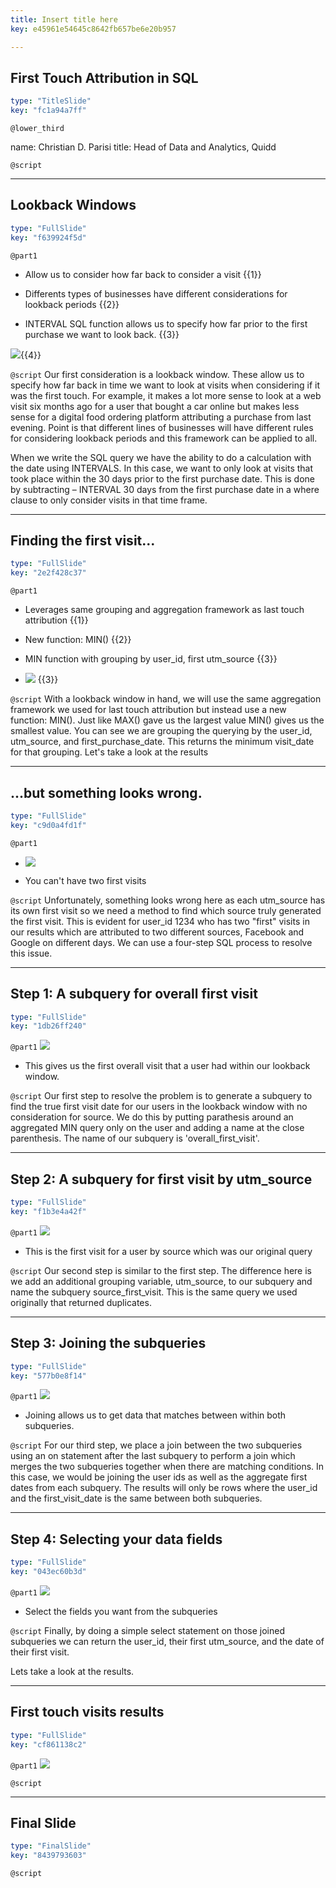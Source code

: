 ```yaml
---
title: Insert title here
key: e45961e54645c8642fb657be6e20b957

---
```

## First Touch Attribution in SQL

```yaml
type: "TitleSlide"
key: "fc1a94a7ff"
```

`@lower_third`

name: Christian D. Parisi
title: Head of Data and Analytics, Quidd


`@script`



---
## Lookback Windows

```yaml
type: "FullSlide"
key: "f639924f5d"
```

`@part1`
- Allow us to consider how far back to consider a visit {{1}}

- Differents types of businesses have different considerations for lookback periods  {{2}}


- INTERVAL SQL function allows us to specify how far prior to the first purchase we want to look back.  {{3}}

![](https://assets.datacamp.com/production/repositories/4453/datasets/97a4567b20f4af8515d9c6fc3912f47c20b905ff/interval%20sql.png){{4}}


`@script`
Our first consideration is a lookback window.  These allow us to specify how far back in time we want to look at visits when considering if it was the first touch.  For example, it makes a lot more sense to look at a web visit six months ago for a user that bought a car online but makes less sense for a digital food ordering platform attributing a purchase from last evening.  Point is that different lines of businesses will have different rules for considering lookback periods and this framework can be applied to all.

When we write the SQL query we have the ability to do a calculation with the date using INTERVALS.  In this case, we want to only look at visits that took place within the 30 days prior to the first purchase date.  This is done by subtracting – INTERVAL 30 days from the first purchase date in a where clause to only consider visits in that time frame.


---
## Finding the first visit...

```yaml
type: "FullSlide"
key: "2e2f428c37"
```

`@part1`
- Leverages same grouping and aggregation framework as last touch attribution {{1}}

- New function: MIN() {{2}}

- MIN function with grouping by user_id, first utm_source {{3}}

- ![](https://assets.datacamp.com/production/repositories/4453/datasets/78b02d4b494e28d25af865f640539c7f7a091a79/first_visit_by_source_and_user_id.png) {{3}}


`@script`
With a lookback window in hand, we will use the same aggregation framework we used for last touch attribution but instead use a new function: MIN().  Just like MAX() gave us the largest value MIN() gives us the smallest value.  You can see we are grouping the querying by the user_id, utm_source, and first_purchase_date.  This returns the minimum visit_date for that grouping.  Let's take a look at the results


---
## ...but something looks wrong.

```yaml
type: "FullSlide"
key: "c9d0a4fd1f"
```

`@part1`
- ![](https://assets.datacamp.com/production/repositories/4453/datasets/31f4997390c40860f10a671cf4cd00f2bd63f511/many_firsts_results.png)

- You can't have two first visits


`@script`
Unfortunately, something looks wrong here as each utm_source has its own first visit so we need a method to find which source truly generated the first visit.    This is evident for user_id 1234 who has two "first" visits in our results which are attributed to two different sources, Facebook and Google on different days.  We can use a four-step SQL process to resolve this issue.


---
## Step 1: A subquery for overall first visit

```yaml
type: "FullSlide"
key: "1db26ff240"
```

`@part1`
![](https://assets.datacamp.com/production/repositories/4453/datasets/e1ea53298691f6f93bb297093dd3fda90a6162ee/overall_first_visit_sub.png)

- This gives us the first overall visit that a user had within our lookback window.


`@script`
Our first step to resolve the problem is to generate a subquery to find the true first visit date for our users in the lookback window with no consideration for source.  We do this by putting parathesis around an aggregated MIN query only on the user and adding a name at the close parenthesis.   The name of our subquery is 'overall_first_visit'.


---
## Step 2: A subquery for first visit by utm_source

```yaml
type: "FullSlide"
key: "f1b3e4a42f"
```

`@part1`
![](https://assets.datacamp.com/production/repositories/4453/datasets/8d3dea32d4a6460bce03d770f5e4ce3485a32a42/first_source_visit_sub.png)

- This is the first visit for a user by source which was our original query


`@script`
Our second step is similar to the first step.  The difference here is we add an additional grouping variable, utm_source, to our subquery and name the subquery source_first_visit.    This is the same query we used originally that returned duplicates.


---
## Step 3: Joining the subqueries

```yaml
type: "FullSlide"
key: "577b0e8f14"
```

`@part1`
![](https://assets.datacamp.com/production/repositories/4453/datasets/9f15644d5ee15e9f34e0fce29413a30391b127cf/the_join.png)

- Joining allows us to get data that matches between within both subqueries.


`@script`
For our third step, we place a join between the two subqueries using an on statement after the last subquery to perform a join which merges the two subqueries together when there are matching conditions.  In this case, we would be joining the user ids as well as the aggregate first dates from each subquery.  The results will only be rows where the user_id and the first_visit_date is the same between both subqueries.


---
## Step 4: Selecting your data fields

```yaml
type: "FullSlide"
key: "043ec60b3d"
```

`@part1`
![](https://assets.datacamp.com/production/repositories/4453/datasets/0b9eca6c9c7979deba09073ddf252c4d2194b5be/select_subqueries.png)

- Select the fields you want from the subqueries


`@script`
Finally, by doing a simple select statement on those joined subqueries we can return the user_id, their first utm_source, and the date of their first visit.

Lets take a look at the results.


---
## First touch visits results

```yaml
type: "FullSlide"
key: "cf861138c2"
```

`@part1`
![](image-url)


`@script`



---
## Final Slide

```yaml
type: "FinalSlide"
key: "8439793603"
```

`@script`


